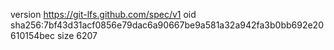 version https://git-lfs.github.com/spec/v1
oid sha256:7bf43d31acf0856e79dac6a90667be9a581a32a942fa3b0bb692e20610154bec
size 6207
